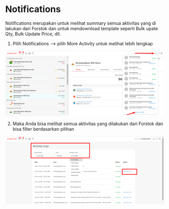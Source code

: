 # Notifications

Notifications merupakan untuk melihat summary semua aktivitas yang di lakukan dari Forstok dan untuk mendownload template seperti Bulk upate Qty, Bulk Update Price, dll.

1. Pilih Notifications --&gt; pilih More Activity untuk melihat lebih lengkap

![](../../.gitbook/assets/image%20%28293%29.png)

2. Maka Anda bisa melihat semua aktivitas yang dilakukan dari Forstok dan bisa filter berdasarkan pilihan

![](../../.gitbook/assets/image%20%28288%29.png)



